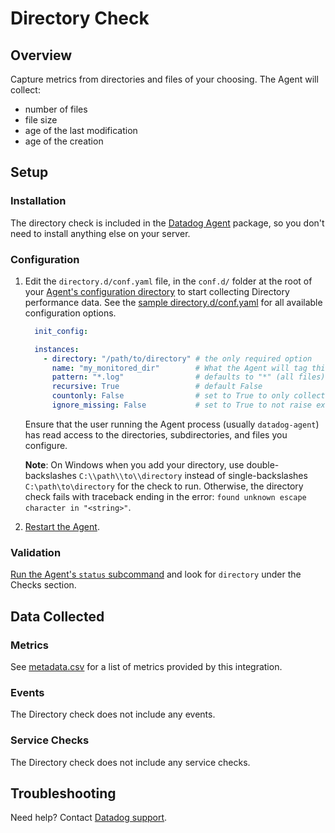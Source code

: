 # Directory Check
## Overview

Capture metrics from directories and files of your choosing. The Agent will collect:

  * number of files
  * file size
  * age of the last modification
  * age of the creation

## Setup
### Installation

The directory check is included in the [Datadog Agent][1] package, so you don't need to install anything else on your server.

### Configuration

1. Edit the `directory.d/conf.yaml` file, in the `conf.d/` folder at the root of your [Agent's configuration directory][2] to start collecting Directory performance data.
  See the [sample directory.d/conf.yaml][3] for all available configuration options.

    ```yaml
      init_config:

      instances:
        - directory: "/path/to/directory" # the only required option
          name: "my_monitored_dir"        # What the Agent will tag this directory's metrics with. Defaults to "directory"
          pattern: "*.log"                # defaults to "*" (all files)
          recursive: True                 # default False
          countonly: False                # set to True to only collect the number of files matching 'pattern'. Useful for very large directories.
          ignore_missing: False           # set to True to not raise exceptions on missing or inaccessible directories
    ```

    Ensure that the user running the Agent process (usually `datadog-agent`) has read access to the directories, subdirectories, and files you configure.

    **Note**: On Windows when you add your directory, use double-backslashes `C:\\path\\to\\directory` instead of single-backslashes `C:\path\to\directory` for the check to run. Otherwise, the directory check fails with traceback ending in the error: `found unknown escape character in "<string>"`.

2. [Restart the Agent][4].

### Validation

[Run the Agent's `status` subcommand][5] and look for `directory` under the Checks section.

## Data Collected
### Metrics

See [metadata.csv][6] for a list of metrics provided by this integration.

### Events
The Directory check does not include any events.

### Service Checks
The Directory check does not include any service checks.

## Troubleshooting
Need help? Contact [Datadog support][7].

[1]: https://app.datadoghq.com/account/settings#agent
[2]: https://docs.datadoghq.com/agent/faq/agent-configuration-files/#agent-configuration-directory
[3]: https://github.com/DataDog/integrations-core/blob/master/directory/datadog_checks/directory/data/conf.yaml.example
[4]: https://docs.datadoghq.com/agent/faq/agent-commands/#start-stop-restart-the-agent
[5]: https://docs.datadoghq.com/agent/faq/agent-commands/#agent-status-and-information
[6]: https://github.com/DataDog/integrations-core/blob/master/directory/metadata.csv
[7]: https://docs.datadoghq.com/help
